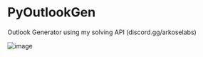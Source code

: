 # PyOutlookGen
 Outlook Generator using my solving API (discord.gg/arkoselabs)

![image](https://user-images.githubusercontent.com/122418336/216793605-27349dc5-7a87-4125-b1b4-1e38b77f6715.png)
